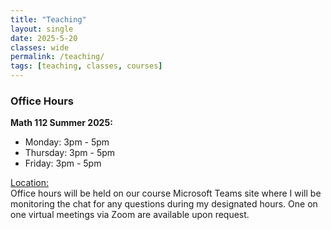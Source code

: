 ```yaml
---
title: "Teaching"
layout: single
date: 2025-5-20
classes: wide
permalink: /teaching/
tags: [teaching, classes, courses]
---
```


### Office Hours
**Math 112 Summer 2025:**
- Monday: 3pm - 5pm
- Thursday: 3pm - 5pm
- Friday: 3pm - 5pm

<ins>Location:</ins>  
Office hours will be held on our course Microsoft Teams site where I will be monitoring the chat for any questions during my designated hours. One on one virtual meetings via Zoom are available upon request. 